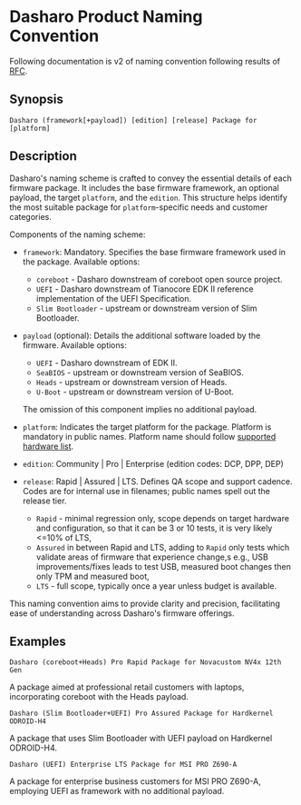 # Dasharo Product Naming Convention

Following documentation is v2 of naming convention following results of
[RFC](https://github.com/Dasharo/dasharo-issues/issues/762).

## Synopsis

```plain
Dasharo (framework[+payload]) [edition] [release] Package for [platform]
```

## Description

Dasharo's naming scheme is crafted to convey the essential details of each
firmware package. It includes the base firmware framework, an optional payload,
the target `platform`, and the `edition`. This structure helps identify the
most suitable package for `platform`-specific needs and customer categories.

Components of the naming scheme:

- `framework`: Mandatory. Specifies the base firmware framework used in the
package. Available options:

    + `coreboot` - Dasharo downstream of coreboot open source project.
    + `UEFI` - Dasharo downstream of Tianocore EDK II reference implementation of
  the UEFI Specification.
    + `Slim Bootloader` - upstream or downstream version of Slim Bootloader.

- `payload` (optional): Details the additional software loaded by the firmware.
Available options:

    + `UEFI` - Dasharo downstream of EDK II.
    + `SeaBIOS` - upstream or downstream version of SeaBIOS.
    + `Heads` - upstream or downstream version of Heads.
    + `U-Boot` - upstream or downstream version of U-Boot.

  The omission of this component implies no additional payload.

- `platform`: Indicates the target platform for the package. Platform is
mandatory in public names. Platform name should follow [supported hardware
list](/variants/overview).
- `edition`: Community | Pro | Enterprise (edition codes: DCP, DPP, DEP)

- `release`: Rapid | Assured | LTS. Defines QA scope and support cadence. Codes
are for internal use in filenames; public names spell out the release tier.
    + `Rapid` - minimal regression only, scope depends on target hardware and
  configuration, so that it can be 3 or 10 tests, it is very likely <=10% of
  LTS,
    + `Assured` in between Rapid and LTS, adding to `Rapid` only tests which
  validate areas of firmware that experience change,s e.g., USB
  improvements/fixes leads to test USB, measured boot changes then only TPM and
  measured boot,
    + `LTS` - full scope, typically once a year unless budget is available.

This naming convention aims to provide clarity and precision, facilitating ease
of understanding across Dasharo's firmware offerings.

## Examples

```plain
Dasharo (coreboot+Heads) Pro Rapid Package for Novacustom NV4x 12th Gen
```

A package aimed at professional retail customers with laptops, incorporating
coreboot with the Heads payload.

```plain
Dasharo (Slim Bootloader+UEFI) Pro Assured Package for Hardkernel ODROID-H4
```

A package that uses Slim Bootloader with UEFI payload on Hardkernel ODROID-H4.

```plain
Dasharo (UEFI) Enterprise LTS Package for MSI PRO Z690-A
```

A package for enterprise business customers for MSI PRO Z690-A, employing UEFI
as framework with no additional payload.
